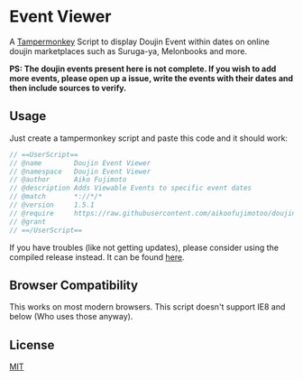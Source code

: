 # Event Viewer

A [Tampermonkey](https://www.tampermonkey.net/) Script to display Doujin Event within dates on online doujin marketplaces such as Suruga-ya, Melonbooks and more.

__PS: The doujin events present here is not complete. If you wish to add more events, please open up a issue, write the events with their dates and then include sources to verify.__

## Usage

Just create a tampermonkey script and paste this code and it should work:

```js
// ==UserScript==
// @name        Doujin Event Viewer
// @namespace   Doujin Event Viewer
// @author      Aiko Fujimoto
// @description Adds Viewable Events to specific event dates
// @match       *://*/*
// @version     1.5.1
// @require     https://raw.githubusercontent.com/aikoofujimotoo/doujin-event-viewer/master/dist/bundle.js
// @grant
// ==/UserScript==
```

If you have troubles (like not getting updates), please consider using the compiled release instead. It can be found [here](https://github.com/aikoofujimotoo/releases/latest).

## Browser Compatibility

This works on most modern browsers. This script doesn't support IE8 and below (Who uses those anyway).

## License

[MIT](LICENSE)
